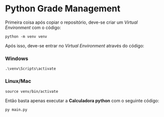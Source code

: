 # Python Grade Management

Primeira coisa após copiar o repositório, deve-se criar um _Virtual Environment_ com o código:
```
python -m venv venv
```

Após isso, deve-se entrar no _Virtual Environment_ através do código:
### Windows
```
.\venv\Scripts\activate
```
### Linux/Mac

```
source venv/bin/activate
```

Então basta apenas executar a **Calculadora python** com o seguinte código:
```
py main.py
```
